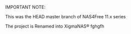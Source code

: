 IMPORTANT NOTE: 

This was the HEAD master branch of NAS4Free 11.x series

The project is Renamed into XigmaNAS®
fghgfh
